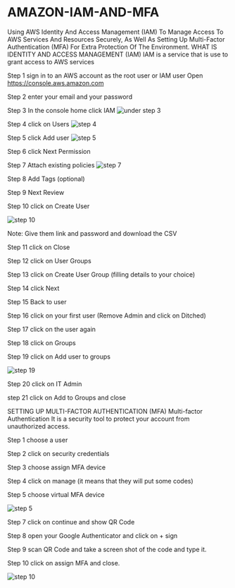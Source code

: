 # AMAZON-IAM-AND-MFA
Using AWS Identity And Access Management (IAM) To Manage Access To AWS Services And Resources Securely, As Well As Setting Up Multi-Factor Authentication (MFA) For Extra Protection Of The Environment.
WHAT IS IDENTITY AND ACCESS MANAGEMENT (IAM)
IAM is a service that is use to grant access to AWS services

Step 1 sign in to an AWS account as the root user or IAM user Open https://console.aws.amazon.com

Step 2 enter your email and your password

Step 3 In the console home click IAM
![under step 3](https://user-images.githubusercontent.com/104633983/191880712-a1988a92-050b-4bc7-a704-29040aaa6f71.PNG)

Step 4 click on Users
![step 4](https://user-images.githubusercontent.com/104633983/191882244-45dc3c2c-690e-4f38-87c7-b967ad7a8729.PNG)

Step 5 click Add user
![step 5](https://user-images.githubusercontent.com/104633983/191882700-65a74aae-1fe5-4614-b379-959c5535e4d2.PNG)

 
Step 6 click Next Permission

Step 7 Attach existing policies
![step 7](https://user-images.githubusercontent.com/104633983/191883122-ac7c3cf8-550f-422a-a286-13d05c9aa411.PNG)

Step 8 Add Tags (optional)

Step 9 Next Review
 
Step 10 click on Create User 

![step 10](https://user-images.githubusercontent.com/104633983/191883923-d8596d5f-7691-4eb9-a67d-a44539331b58.PNG)

Note: Give them link and password and download the CSV

Step 11 click on Close

Step 12 click on User Groups

Step 13 click on Create User Group (filling details to your choice)
 
Step 14 click Next

Step 15 Back to user

Step 16 click on your first user (Remove Admin and click on Ditched)

Step 17 click on the user again

Step 18 click on Groups

Step 19 click on Add user to groups

![step 19](https://user-images.githubusercontent.com/104633983/191884344-b34e6300-4c0e-471b-aae5-38004fbef042.PNG)

Step 20 click on IT Admin

step 21 click on Add to Groups and close

SETTING UP MULTI-FACTOR AUTHENTICATION (MFA)
Multi-factor Authentication
It is a security tool to protect your account from unauthorized access.

Step 1 choose a user

Step 2 click on security credentials

Step 3 choose assign MFA device

Step 4 click on manage (it means that they will put some codes)

Step 5 choose virtual MFA device
 
![step 5](https://user-images.githubusercontent.com/104633983/191884854-f2c8b703-edcb-4294-8263-6c23b9ac14bc.PNG)

Step 7 click on continue and show QR Code

Step 8 open your Google Authenticator and click on + sign

Step 9 scan QR Code and take a screen shot of the code and type it.

Step 10 click on assign MFA and close.

![step 10](https://user-images.githubusercontent.com/104633983/191885251-166426de-d234-4932-9194-1ead874511d7.PNG)
 

